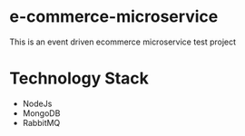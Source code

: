 # e-commerce-microservice
This is an event driven ecommerce microservice test project

# Technology Stack
+ NodeJs
+ MongoDB
+ RabbitMQ

